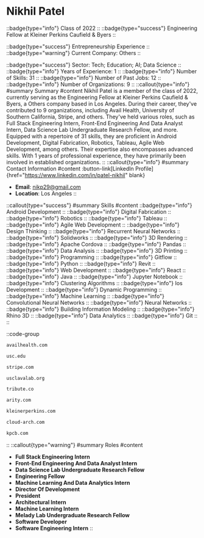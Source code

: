 # Nikhil Patel
::badge{type="info"}
Class of 2022
::
::badge{type="success"}
Engineering Fellow at Kleiner Perkins Caufield & Byers
::

::badge{type="success"}
Entrepreneurship Experience
::
::badge{type="warning"}
Current Company: Others
::

::badge{type="success"}
Sector: Tech; Education; AI; Data Science
::
::badge{type="info"}
Years of Experience: 1
::
::badge{type="info"}
Number of Skills: 31
::
::badge{type="info"}
Number of Past Jobs: 12
::
::badge{type="info"}
Number of Organizations: 9
::
::callout{type="info"}
#summary
Summary
#content
Nikhil Patel is a member of the class of 2022, currently serving as the Engineering Fellow at Kleiner Perkins Caufield & Byers, a Others company based in Los Angeles. During their career, they've contributed to 9 organizations, including Avail Health, University of Southern California, Stripe, and others. They've held various roles, such as Full Stack Engineering Intern, Front-End Engineering And Data Analyst Intern, Data Science Lab Undergraduate Research Fellow, and more. Equipped with a repertoire of 31 skills, they are proficient in Android Development, Digital Fabrication, Robotics, Tableau, Agile Web Development, among others. Their expertise also encompasses advanced skills. With 1 years of professional experience, they have primarily been involved in established organizations.
::
::callout{type="info"}
#summary
Contact Information
#content
:button-link[LinkedIn Profile]{href="https://www.linkedin.com/in/patel-nikhil" blank}
- **Email**: nikp29@gmail.com
- **Location**: Los Angeles
::

::callout{type="success"}
#summary
Skills
#content
::badge{type="info"}
Android Development
::
::badge{type="info"}
Digital Fabrication
::
::badge{type="info"}
Robotics
::
::badge{type="info"}
Tableau
::
::badge{type="info"}
Agile Web Development
::
::badge{type="info"}
Design Thinking
::
::badge{type="info"}
Recurrent Neural Networks
::
::badge{type="info"}
Solidworks
::
::badge{type="info"}
3D Rendering
::
::badge{type="info"}
Apache Cordova
::
::badge{type="info"}
Pandas
::
::badge{type="info"}
Data Analysis
::
::badge{type="info"}
3D Printing
::
::badge{type="info"}
Programming
::
::badge{type="info"}
Gitflow
::
::badge{type="info"}
Python
::
::badge{type="info"}
Revit
::
::badge{type="info"}
Web Development
::
::badge{type="info"}
React
::
::badge{type="info"}
Java
::
::badge{type="info"}
Jupyter Notebook
::
::badge{type="info"}
Clustering Algorithms
::
::badge{type="info"}
Ios Development
::
::badge{type="info"}
Dynamic Programming
::
::badge{type="info"}
Machine Learning
::
::badge{type="info"}
Convolutional Neural Networks
::
::badge{type="info"}
Neural Networks
::
::badge{type="info"}
Building Information Modeling
::
::badge{type="info"}
Rhino 3D
::
::badge{type="info"}
Data Analytics
::
::badge{type="info"}
Git
::
::

::code-group
```bash [Avail Health]
availhealth.com
```
```bash [University of Southern California]
usc.edu
```
```bash [Stripe]
stripe.com
```
```bash [LavaLab USC]
usclavalab.org
```
```bash [Tribute]
tribute.co
```
```bash [Arity]
arity.com
```
```bash [KPCB]
kleinerperkins.com
```
```bash [Cloud Arch Studio]
cloud-arch.com
```
```bash [Kleiner Perkins Caufield & Byers]
kpcb.com
```
::
::callout{type="warning"}
#summary
Roles
#content
- **Full Stack Engineering Intern**
- **Front-End Engineering And Data Analyst Intern**
- **Data Science Lab Undergraduate Research Fellow**
- **Engineering Fellow**
- **Machine Learning And Data Analytics Intern**
- **Director Of Development**
- **President**
- **Architectural Intern**
- **Machine Learning Intern**
- **Melady Lab Undergraduate Research Fellow**
- **Software Developer**
- **Software Engineering Intern**
::

